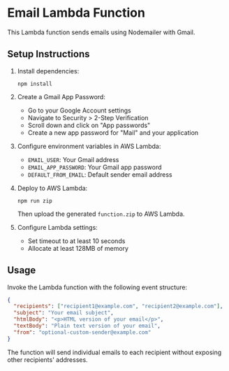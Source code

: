 # Email Lambda Function

This Lambda function sends emails using Nodemailer with Gmail.

## Setup Instructions

1. Install dependencies:
   ```
   npm install
   ```

2. Create a Gmail App Password:
   - Go to your Google Account settings
   - Navigate to Security > 2-Step Verification
   - Scroll down and click on "App passwords"
   - Create a new app password for "Mail" and your application

3. Configure environment variables in AWS Lambda:
   - `EMAIL_USER`: Your Gmail address
   - `EMAIL_APP_PASSWORD`: Your Gmail app password
   - `DEFAULT_FROM_EMAIL`: Default sender email address

4. Deploy to AWS Lambda:
   ```
   npm run zip
   ```
   Then upload the generated `function.zip` to AWS Lambda.

5. Configure Lambda settings:
   - Set timeout to at least 10 seconds
   - Allocate at least 128MB of memory

## Usage

Invoke the Lambda function with the following event structure:

```json
{
  "recipients": ["recipient1@example.com", "recipient2@example.com"],
  "subject": "Your email subject",
  "htmlBody": "<p>HTML version of your email</p>",
  "textBody": "Plain text version of your email",
  "from": "optional-custom-sender@example.com"
}
```

The function will send individual emails to each recipient without exposing other recipients' addresses.